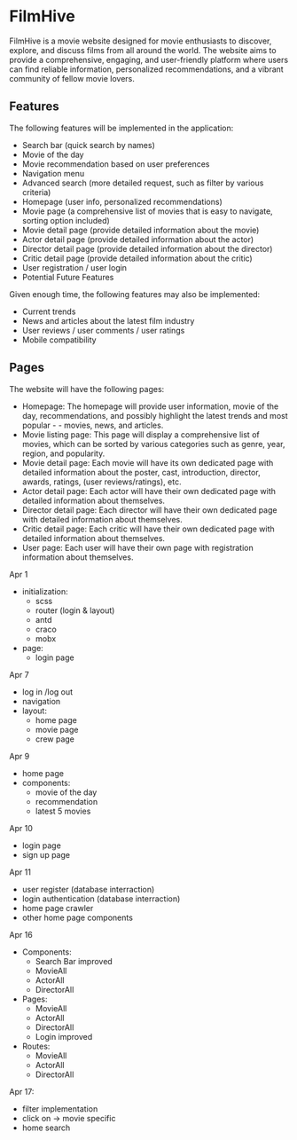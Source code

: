 # FilmHive

FilmHive is a movie website designed for movie enthusiasts to discover, explore, and discuss films from all around the world. The website aims to provide a comprehensive, engaging, and user-friendly platform where users can find reliable information, personalized recommendations, and a vibrant community of fellow movie lovers.

## Features

The following features will be implemented in the application:

- Search bar (quick search by names)
- Movie of the day
- Movie recommendation based on user preferences
- Navigation menu
- Advanced search (more detailed request, such as filter by various criteria)
- Homepage (user info, personalized recommendations)
- Movie page (a comprehensive list of movies that is easy to navigate, sorting option included)
- Movie detail page (provide detailed information about the movie)
- Actor detail page (provide detailed information about the actor)
- Director detail page (provide detailed information about the director)
- Critic detail page (provide detailed information about the critic)
- User registration / user login
- Potential Future Features

Given enough time, the following features may also be implemented:

- Current trends
- News and articles about the latest film industry
- User reviews / user comments / user ratings
- Mobile compatibility

## Pages

The website will have the following pages:

- Homepage: The homepage will provide user information, movie of the day, recommendations, and possibly highlight the latest trends and most popular - - movies, news, and articles.
- Movie listing page: This page will display a comprehensive list of movies, which can be sorted by various categories such as genre, year, region, and popularity.
- Movie detail page: Each movie will have its own dedicated page with detailed information about the poster, cast, introduction, director, awards, ratings, (user reviews/ratings), etc.
- Actor detail page: Each actor will have their own dedicated page with detailed information about themselves.
- Director detail page: Each director will have their own dedicated page with detailed information about themselves.
- Critic detail page: Each critic will have their own dedicated page with detailed information about themselves.
- User page: Each user will have their own page with registration information about themselves.

Apr 1

- initialization:
  - scss
  - router (login & layout)
  - antd
  - craco
  - mobx
- page:
  - login page

Apr 7

- log in /log out
- navigation
- layout:
  - home page
  - movie page
  - crew page

Apr 9

- home page
- components:
  - movie of the day
  - recommendation
  - latest 5 movies

Apr 10

- login page
- sign up page

Apr 11

- user register (database interraction)
- login authentication (database interraction)
- home page crawler
- other home page components

Apr 16

- Components:
  - Search Bar improved
  - MovieAll
  - ActorAll
  - DirectorAll
- Pages:
  - MovieAll
  - ActorAll
  - DirectorAll
  - Login improved
- Routes:
  - MovieAll
  - ActorAll
  - DirectorAll

Apr 17:

- filter implementation
- click on -> movie specific
- home search
